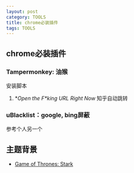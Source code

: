 ```yaml
---
layout: post
category: TOOLS
title: chrome必装插件
tags: TOOLS
---
```


## chrome必装插件

### Tampermonkey: 油猴

安装脚本

1. **Open the F\**king URL Right Now**  知乎自动跳转

### uBlacklist：google, bing屏蔽

参考个人另一个

## 主题背景

- [Game of Thrones: Stark](https://chrome.google.com/webstore/category/themes)
